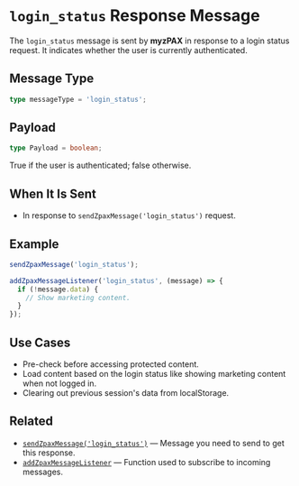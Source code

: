 # `login_status` Response Message

The `login_status` message is sent by **myzPAX** in response to a login status request. It indicates whether the user is currently authenticated.

## Message Type

```ts
type messageType = 'login_status';
```

## Payload

```ts
type Payload = boolean;
```

True if the user is authenticated; false otherwise.

## When It Is Sent

- In response to `sendZpaxMessage('login_status')` request.

## Example

```ts
sendZpaxMessage('login_status');

addZpaxMessageListener('login_status', (message) => {
  if (!message.data) {
    // Show marketing content.
  }
});
```

## Use Cases

- Pre-check before accessing protected content.
- Load content based on the login status like showing marketing content when not logged in.
- Clearing out previous session's data from localStorage.

## Related

- [`sendZpaxMessage('login_status')`](./login_status.md) — Message you need to send to get this response.
- [`addZpaxMessageListener`](../addZpaxMessageListener.md) — Function used to subscribe to incoming messages.
